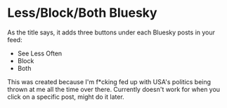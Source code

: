# Less/Block/Both Bluesky
As the title says, it adds three buttons under each Bluesky posts in your feed:
* See Less Often
* Block
* Both

This was created because I'm f*cking fed up with USA's politics being thrown at me all the time over there. Currently doesn't work for when you click on a specific post, might do it later.
